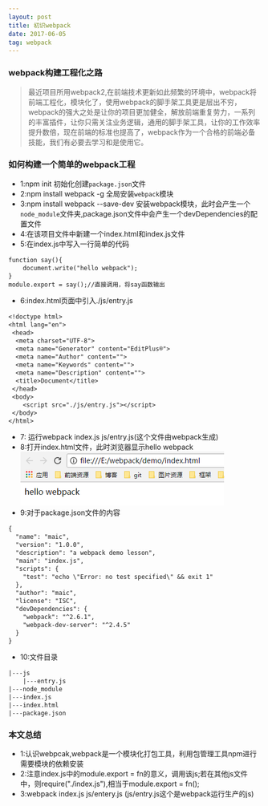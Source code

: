 ```yaml
---
layout: post
title: 初识webpack
date: 2017-06-05
tag: webpack
---
```


### webpack构建工程化之路
>最近项目所用webpack2,在前端技术更新如此频繁的环境中，webpack将前端工程化，模块化了，使用webpack的脚手架工具更是层出不穷，
webpack的强大之处是让你的项目更加健全，解放前端重复劳力，一系列的丰富插件，让你只需关注业务逻辑，通用的脚手架工具，让你的工作效率提升数倍，现在前端的标准也提高了，webpack作为一个合格的前端必备技能，我们有必要去学习和是使用它。

### 如何构建一个简单的webpack工程
*  1:npm init 初始化创建`package.json`文件
*  2:npm install webpack -g  全局安装`webpack`模块
*  3:npm install webpack --save-dev  安装webpack模块，此时会产生一个`node_module`文件夹,package.json文件中会产生一个devDependencies的配置文件
*  4:在该项目文件中新建一个index.html和index.js文件
*  5:在index.js中写入一行简单的代码
```
function say(){
	document.write("hello webpack");
}
module.export = say();//直接调用，将say函数输出
```
*  6:index.html页面中引入./js/entry.js

```
<!doctype html>
<html lang="en">
 <head>
  <meta charset="UTF-8">
  <meta name="Generator" content="EditPlus®">
  <meta name="Author" content="">
  <meta name="Keywords" content="">
  <meta name="Description" content="">
  <title>Document</title>
 </head>
 <body>
	<script src="./js/entry.js"></script>
 </body>
</html>
```

*  7: 运行webpack index.js js/entry.js(这个文件由webpack生成)
*  8:打开index.html文件，此时浏览器显示hello webpack
![](/images/webpack/1.png)
*  9:对于package.json文件的内容

```
{
  "name": "maic",
  "version": "1.0.0",
  "description": "a webpack demo lesson",
  "main": "index.js",
  "scripts": {
    "test": "echo \"Error: no test specified\" && exit 1"
  },
  "author": "maic",
  "license": "ISC",
  "devDependencies": {
    "webpack": "^2.6.1",
    "webpack-dev-server": "^2.4.5"
  }
}
```
*  10:文件目录
```
|---js
    |---entry.js
|---node_module
|---index.js
|---index.html
|---package.json
```
### 本文总结
*  1:认识webpcak,webpack是一个模块化打包工具，利用包管理工具npm进行需要模块的依赖安装
*  2:注意index.js中的module.export = fn的意义，调用该js;若在其他js文件中，则require("./index.js"),相当于module.export = fn(); 
*  3:webpack index.js js/entery.js (js/entry.js这个是webpack运行生产的js)





